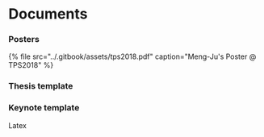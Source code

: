 # Documents

### Posters

{% file src="../.gitbook/assets/tps2018.pdf" caption="Meng-Ju\'s Poster @ TPS2018" %}

### Thesis template

### Keynote template

Latex

